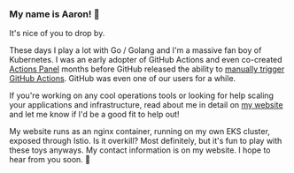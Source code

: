 ### My name is Aaron! :wave:

It's nice of you to drop by.

These days I play a lot with Go / Golang and I'm a massive fan boy of Kubernetes. I was an early adopter of GitHub Actions and even co-created [Actions Panel](https://www.actionspanel.app) months before GitHub released the ability to [manually trigger GitHub Actions](https://github.blog/changelog/2020-07-06-github-actions-manual-triggers-with-workflow_dispatch/). GitHub was even one of our users for a while.

If you're working on any cool operations tools or looking for help scaling your applications and infrastructure, read about me in detail on [my website](https://www.aaronbatilo.dev/about) and let me know if I'd be a good fit to help out!

My website runs as an nginx container, running on my own EKS cluster, exposed through Istio. Is it overkill? Most definitely, but it's fun to play with these toys anyways. My contact information is on my website. I hope to hear from you soon. :clap:
